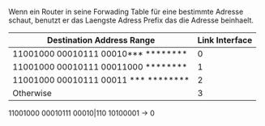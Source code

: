 

Wenn ein Router in seine Forwading Table für eine bestimmte Adresse schaut, benutzt er das Laengste Adress Prefix das die Adresse beinhaelt.



| Destination Address Range       | Link Interface |
|---------------------------------|----------------|
| 11001000 00010111 00010\*\*\* \*\*\*\*\*\*\*\*         | 0              |
| 11001000 00010111 00011000 \*\*\*\*\*\*\*\*     | 1              |
| 11001000 00010111 00011 \*\*\* \*\*\*\*\*\*\*\*        | 2              |
| Otherwise                       | 3              |

11001000 00010111 00010|110 10100001 -> 0